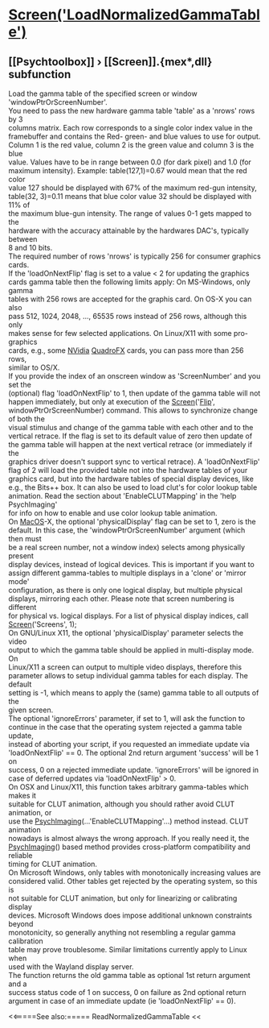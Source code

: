 # [Screen('LoadNormalizedGammaTable')](Screen-LoadNormalizedGammaTable) 
## [[Psychtoolbox]] &#8250; [[Screen]].{mex*,dll} subfunction


Load the gamma table of the specified screen or window  
'windowPtrOrScreenNumber'.  
You need to pass the new hardware gamma table 'table' as a 'nrows' rows by 3  
columns matrix. Each row corresponds to a single color index value in the  
framebuffer and contains the Red- green- and blue values to use for output.  
Column 1 is the red value, column 2 is the green value and column 3 is the blue  
value. Values have to be in range between 0.0 (for dark pixel) and 1.0 (for  
maximum intensity). Example: table(127,1)=0.67 would mean that the red color  
value 127 should be displayed with 67% of the maximum red-gun intensity,  
table(32, 3)=0.11 means that blue color value 32 should be displayed with 11% of  
the maximum blue-gun intensity. The range of values 0-1 gets mapped to the  
hardware with the accuracy attainable by the hardwares DAC's, typically between  
8 and 10 bits.  
The required number of rows 'nrows' is typically 256 for consumer graphics  
cards.  
If the 'loadOnNextFlip' flag is set to a value < 2 for updating the graphics  
cards gamma table then the following limits apply: On MS-Windows, only gamma  
tables with 256 rows are accepted for the graphis card. On OS-X you can also  
pass 512, 1024, 2048, ..., 65535 rows instead of 256 rows, although this only  
makes sense for few selected applications. On Linux/X11 with some pro-graphics  
cards, e.g., some [NVidia](NVidia) [QuadroFX](QuadroFX) cards, you can pass more than 256 rows,  
similar to OS/X.  
If you provide the index of an onscreen window as 'ScreenNumber' and you set the  
(optional) flag 'loadOnNextFlip' to 1, then update of the gamma table will not  
happen immediately, but only at execution of the [Screen](Screen)('[Flip](Flip)',  
windowPtrOrScreenNumber) command. This allows to synchronize change of both the  
visual stimulus and change of the gamma table with each other and to the  
vertical retrace. If the flag is set to its default value of zero then update of  
the gamma table will happen at the next vertical retrace (or immediately if the  
graphics driver doesn't support sync to vertical retrace). A 'loadOnNextFlip'  
flag of 2 will load the provided table not into the hardware tables of your  
graphics card, but into the hardware tables of special display devices, like  
e.g., the Bits++ box. It can also be used to load clut's for color lookup table  
animation. Read the section about 'EnableCLUTMapping' in the 'help PsychImaging'  
for info on how to enable and use color lookup table animation.  
On [MacOS](MacOS)-X, the optional 'physicalDisplay' flag can be set to 1, zero is the  
default. In this case, the 'windowPtrOrScreenNumber' argument (which then must  
be a real screen number, not a window index) selects among physically present  
display devices, instead of logical devices. This is important if you want to  
assign different gamma-tables to multiple displays in a 'clone' or 'mirror mode'  
configuration, as there is only one logical display, but multiple physical  
displays, mirroring each other. Please note that screen numbering is different  
for physical vs. logical displays. For a list of physical display indices, call  
[Screen](Screen)('Screens', 1);  
On GNU/Linux X11, the optional 'physicalDisplay' parameter selects the video  
output to which the gamma table should be applied in multi-display mode. On  
Linux/X11 a screen can output to multiple video displays, therefore this  
parameter allows to setup individual gamma tables for each display. The default  
setting is -1, which means to apply the (same) gamma table to all outputs of the  
given screen.  
The optional 'ignoreErrors' parameter, if set to 1, will ask the function to  
continue in the case that the operating system rejected a gamma table update,  
instead of aborting your script, if you requested an immediate update via  
'loadOnNextFlip' == 0. The optional 2nd return argument 'success' will be 1 on  
success, 0 on a rejected immediate update. 'ignoreErrors' will be ignored in  
case of deferred updates via 'loadOnNextFlip' \> 0.  
On OSX and Linux/X11, this function takes arbitrary gamma-tables which makes it  
suitable for CLUT animation, although you should rather avoid CLUT animation, or  
use the [PsychImaging](PsychImaging)(...'EnableCLUTMapping'...) method instead. CLUT animation  
nowadays is almost always the wrong approach. If you really need it, the  
[PsychImaging](PsychImaging)() based method provides cross-platform compatibility and reliable  
timing for CLUT animation.  
On Microsoft Windows, only tables with monotonically increasing values are  
considered valid. Other tables get rejected by the operating system, so this is  
not suitable for CLUT animation, but only for linearizing or calibrating display  
devices. Microsoft Windows does impose additional unknown constraints beyond  
monotonicity, so generally anything not resembling a regular gamma calibration  
table may prove troublesome. Similar limitations currently apply to Linux when  
used with the Wayland display server.  
The function returns the old gamma table as optional 1st return argument and a  
success status code of 1 on success, 0 on failure as 2nd optional return  
argument in case of an immediate update (ie 'loadOnNextFlip' == 0).  
  


<<=====See also:=====
ReadNormalizedGammaTable
<<